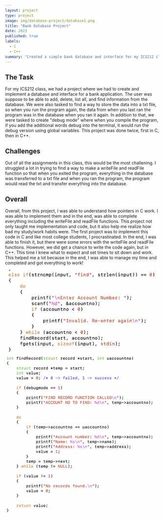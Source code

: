 ```yaml
---
layout: project
type: project
image: img/database-project/database1.png
title: "Bank Database Project"
date: 2023
published: true
labels:
  - C
  - C++
summary: "Created a simple bank database and interface for my ICS212 class."
---
```


## The Task
For my ICS212 class, we had a project where we had to create and implement a database and interface for a bank application. The user was suppose to be able to add, delete, list all, and find information from the database. We were also tasked to find a way to store the data into a txt file, so when you run the program again, the data from when you last ran the program was in the database when you ran it again. In addition to that, we were tasked to create "debug mode" where when you compile the program, if you add the additional words debug into the terminal, it would run the debug version using global variables. This project was done twice, first in C, then in C++.

## Challenges
Out of all the assignments in this class, this would be the most challening. I struggled a lot in trying to find a way to make a writeFile and readFile function so that when you exited the program, everything in the database was transferred to a txt file and when you ran the program, the program would read the txt and transfer everything into the database.

## Overall
Overall, from this project, I was able to understand how pointers in C work. I was able to implement them and in the end, was able to complete everything including the writeFile and readFile functions. This project not only taught me implementation and code, but it also help me realize how bad my study/work habits were. The first project was to implement this code in C and like most college students, I procrastinated. In the end, I was able to finish it, but there were some errors with the writeFile and readFile functions. However, we did get a chance to write the code again, but in C++. This time I knew what to expect and set times to sit down and work. This helped me a lot because in the end, I was able to manage my time and completed and got everything to work!

<img class="img-fluid" src="../img/database-project/database2.png">
<img class="img-fluid" src="../img/database-project/database3.png">

